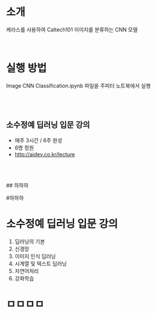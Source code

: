 # 소개
케라스를 사용하여 Caltech101 이미지를 분류하는 CNN 모델
<br>
<br>
<br>
# 실행 방법
Image CNN Classification.ipynb 파일을 주피터 노트북에서 실행
<br>
<br>
<br>
<br>
## 소수정예 딥러닝 입문 강의
- 매주 3시간 / 6주 완성
- 6명 정원
- http://aidev.co.kr/lecture
<br>
<br>
<br>
## 하하하

#하하하


# 소수정예 딥러닝 입문 강의
1. 딥러닝의 기본
2. 신경망
3. 이미지 인식 딥러닝
4. 시계열 및 텍스트 딥러닝
5. 자연어처리
6. 강화학습

# ㅁㅁㅁㅁ

# 
